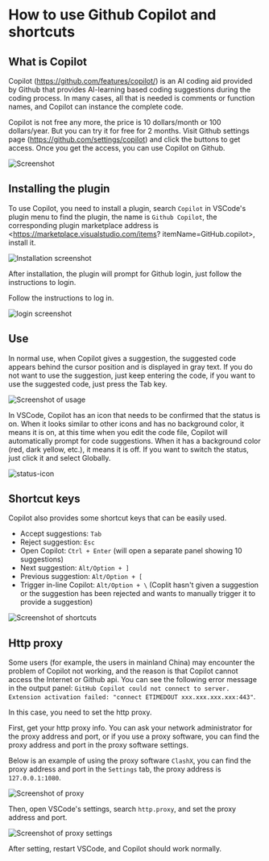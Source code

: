 # How to use Github Copilot and shortcuts

## What is Copilot

Copilot (<https://github.com/features/copilot/>) is an AI coding aid provided by Github that provides AI-learning based coding suggestions during the coding process. In many cases, all that is needed is comments or function names, and Copilot can instance the complete code.

Copilot is not free any more, the price is 10 dollars/month or 100 dollars/year. But you can try it for free for 2 months. Visit Github settings page (<https://github.com/settings/copilot>) and click the buttons to get access. Once you get the access, you can use Copilot on Github.

![Screenshot](/attachments/vscode/copilot-usage-and-shortcut/01.website.png)

## Installing the plugin

To use Copilot, you need to install a plugin, search `Copilot` in VSCode's plugin menu to find the plugin, the name is `Github Copilot`, the corresponding plugin marketplace address is <https://marketplace.visualstudio.com/items? itemName=GitHub.copilot>, install it.

![Installation screenshot](/attachments/vscode/copilot-usage-and-shortcut/02.install.png)

After installation, the plugin will prompt for Github login, just follow the instructions to login.

Follow the instructions to log in.

![login screenshot](/attachments/vscode/copilot-usage-and-shortcut/03.login.png)

## Use

In normal use, when Copilot gives a suggestion, the suggested code appears behind the cursor position and is displayed in gray text. If you do not want to use the suggestion, just keep entering the code, if you want to use the suggested code, just press the Tab key.

![Screenshot of usage](/attachments/vscode/copilot-usage-and-shortcut/04.completion.png)

In VSCode, Copilot has an icon that needs to be confirmed that the status is on. When it looks similar to other icons and has no background color, it means it is on, at this time when you edit the code file, Copilot will automatically prompt for code suggestions. When it has a background color (red, dark yellow, etc.), it means it is off. If you want to switch the status, just click it and select Globally.

![status-icon](/attachments/vscode/copilot-usage-and-shortcut/05.icon.png)

## Shortcut keys

Copilot also provides some shortcut keys that can be easily used.

- Accept suggestions: `Tab`
- Reject suggestion: `Esc`
- Open Copilot: `Ctrl + Enter` (will open a separate panel showing 10 suggestions)
- Next suggestion: `Alt/Option + ]`
- Previous suggestion: `Alt/Option + [`
- Trigger in-line Copilot: `Alt/Option + \` (Coplit hasn't given a suggestion or the suggestion has been rejected and wants to manually trigger it to provide a suggestion)

![Screenshot of shortcuts](/attachments/vscode/copilot-usage-and-shortcut/06.shortcut.jpg)

## Http proxy

Some users (for example, the users in mainland China) may encounter the problem of Copilot not working, and the reason is that Copilot cannot access the Internet or Github api. You can see the following error message in the output panel: `GitHub Copilot could not connect to server. Extension activation failed: "connect ETIMEDOUT xxx.xxx.xxx.xxx:443"`.

In this case, you need to set the http proxy.

First, get your http proxy info. You can ask your network administrator for the proxy address and port, or if you use a proxy software, you can find the proxy address and port in the proxy software settings.

Below is an example of using the proxy software `ClashX`, you can find the proxy address and port in the `Settings` tab, the proxy address is `127.0.0.1:1080`.

![Screenshot of proxy](/attachments/vscode/copilot-usage-and-shortcut/07.proxy.png)

Then, open VSCode's settings, search `http.proxy`, and set the proxy address and port.

![Screenshot of proxy settings](/attachments/vscode/copilot-usage-and-shortcut/08.proxy-settings.png)

After setting, restart VSCode, and Copilot should work normally.
